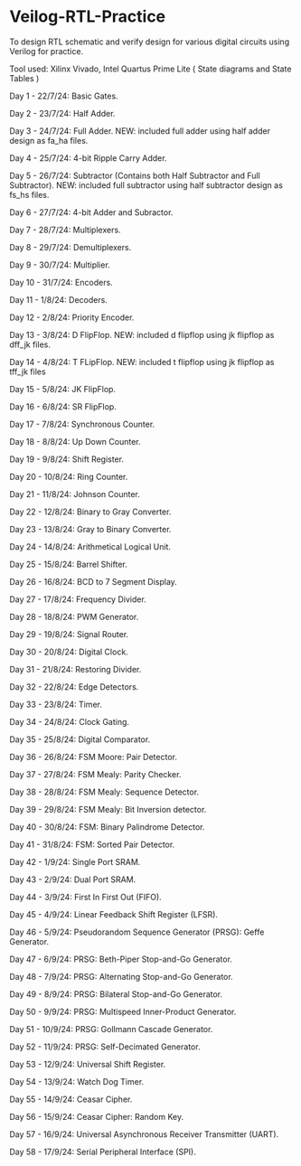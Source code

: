 # Veilog-RTL-Practice
To design RTL schematic and verify design for various digital circuits using Verilog for practice.

Tool used: Xilinx Vivado, Intel Quartus Prime Lite ( State diagrams and State Tables )

Day 1 - 22/7/24: Basic Gates.

Day 2 - 23/7/24: Half Adder.

Day 3 - 24/7/24: Full Adder. NEW: included full adder using half adder design as fa_ha files.

Day 4 - 25/7/24: 4-bit Ripple Carry Adder.

Day 5 - 26/7/24: Subtractor (Contains both Half Subtractor and Full Subtractor). NEW: included full subtractor using half subtractor design as fs_hs files.

Day 6 - 27/7/24: 4-bit Adder and Subractor.

Day 7 - 28/7/24: Multiplexers.

Day 8 - 29/7/24: Demultiplexers.

Day 9 - 30/7/24: Multiplier.

Day 10 - 31/7/24: Encoders.

Day 11 - 1/8/24: Decoders.

Day 12 - 2/8/24: Priority Encoder.

Day 13 - 3/8/24: D FlipFlop. NEW: included d flipflop using jk flipflop as dff_jk files.

Day 14 - 4/8/24: T FLipFlop. NEW: included t flipflop using jk flipflop as tff_jk files

Day 15 - 5/8/24: JK FlipFlop.

Day 16 - 6/8/24: SR FlipFlop.

Day 17 - 7/8/24: Synchronous Counter.

Day 18 - 8/8/24: Up Down Counter.

Day 19 - 9/8/24: Shift Register.

Day 20 - 10/8/24: Ring Counter.

Day 21 - 11/8/24: Johnson Counter.

Day 22 - 12/8/24: Binary to Gray Converter.

Day 23 - 13/8/24: Gray to Binary Converter.

Day 24 - 14/8/24: Arithmetical Logical Unit.

Day 25 - 15/8/24: Barrel Shifter.

Day 26 - 16/8/24: BCD to 7 Segment Display.

Day 27 - 17/8/24: Frequency Divider.

Day 28 - 18/8/24: PWM Generator.

Day 29 - 19/8/24: Signal Router.

Day 30 - 20/8/24: Digital Clock.

Day 31 - 21/8/24: Restoring Divider.

Day 32 - 22/8/24: Edge Detectors.

Day 33 - 23/8/24: Timer.

Day 34 - 24/8/24: Clock Gating.

Day 35 - 25/8/24: Digital Comparator.

Day 36 - 26/8/24: FSM Moore: Pair Detector.

Day 37 - 27/8/24: FSM Mealy: Parity Checker.

Day 38 - 28/8/24: FSM Mealy: Sequence Detector.

Day 39 - 29/8/24: FSM Mealy: Bit Inversion detector.

Day 40 - 30/8/24: FSM: Binary Palindrome Detector.

Day 41 - 31/8/24: FSM: Sorted Pair Detector.

Day 42 - 1/9/24: Single Port SRAM.

Day 43 - 2/9/24: Dual Port SRAM.

Day 44 - 3/9/24: First In First Out (FIFO).

Day 45 - 4/9/24: Linear Feedback Shift Register (LFSR).

Day 46 - 5/9/24: Pseudorandom Sequence Generator (PRSG): Geffe Generator.

Day 47 - 6/9/24: PRSG: Beth-Piper Stop-and-Go Generator.

Day 48 - 7/9/24: PRSG: Alternating Stop-and-Go Generator.

Day 49 - 8/9/24: PRSG: Bilateral Stop-and-Go Generator.

Day 50 - 9/9/24: PRSG: Multispeed Inner-Product Generator.

Day 51 - 10/9/24: PRSG: Gollmann Cascade Generator.

Day 52 - 11/9/24: PRSG: Self-Decimated Generator.

Day 53 - 12/9/24: Universal Shift Register.

Day 54 - 13/9/24: Watch Dog Timer.

Day 55 - 14/9/24: Ceasar Cipher.

Day 56 - 15/9/24: Ceasar Cipher: Random Key.

Day 57 - 16/9/24: Universal Asynchronous Receiver Transmitter (UART).

Day 58 - 17/9/24: Serial Peripheral Interface (SPI).
